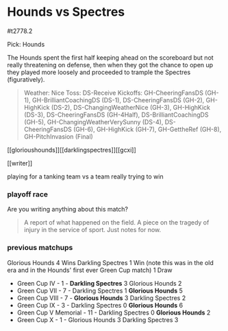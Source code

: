 # Hounds vs Spectres

#t2778.2

Pick: Hounds

The Hounds spent the first half keeping ahead on the scoreboard but not really threatening on defense, then when they got the chance to open up they played more loosely and proceeded to trample the Spectres (figuratively).

> Weather: Nice
> Toss: DS-Receive
> Kickoffs: GH-CheeringFansDS (GH-1), GH-BrilliantCoachingDS (DS-1), DS-CheeringFansDS (GH-2), GH-HighKick (DS-2), DS-ChangingWeatherNice (GH-3), GH-HighKick (DS-3), DS-CheeringFansDS (GH-4Half), DS-BrilliantCoachingDS (GH-5), GH-ChangingWeatherVerySunny (DS-4), DS-CheeringFansDS (GH-6), GH-HighKick (GH-7), GH-GettheRef (GH-8), GH-PitchInvasion (Final)

[[glorioushounds]][[darklingspectres]][[gcxi]]

[[writer]]

playing for a tanking team vs a team really trying to win

### playoff race



Are you writing anything about this match?

> A report of what happened on the field.
> A piece on the tragedy of injury in the service of sport.
> Just notes for now.

### previous matchups

Glorious Hounds 4 Wins
Darkling Spectres 1 Win (note this was in the old era and in the Hounds' first ever Green Cup match)
1 Draw

* Green Cup IV - 1 - **Darkling Spectres** 3 Glorious Hounds 2
* Green Cup VII - 7 - Darkling Spectres 1 **Glorious Hounds** 5
* Green Cup VIII - 7 - **Glorious Hounds** 3 Darkling Spectres 2
* Green Cup IX - 3 - Darkling Spectres 0 **Glorious Hounds** 6
* Green Cup V Memorial - 11 - Darkling Spectres 0 **Glorious Hounds** 2
* Green Cup X - 1 - Glorious Hounds 3 Darkling Spectres 3
